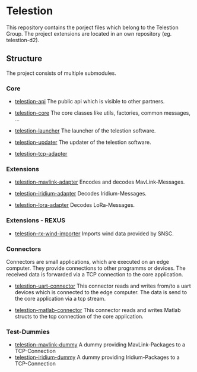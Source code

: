 # Telestion

This repository contains the porject files which belong to the Telestion Group.
The project extensions are located in an own repository (eg. telestion-d2).

## Structure

The project consists of multiple submodules.

### Core

* [telestion-api](https://github.com/TelestionGroup/telestion/issues/2) The public api which is visible to other partners.

* [telestion-core](https://github.com/TelestionGroup/telestion/issues/1) The core classes like utils, factories, common messages, ...

* [telestion-launcher](https://github.com/TelestionGroup/telestion/issues/3) The launcher of the telestion software.

* [telestion-updater](https://github.com/TelestionGroup/telestion/issues/4) The updater of the telestion software.
  
* [telestion-tcp-adapter](https://github.com/TelestionGroup/telestion/issues/5)

### Extensions

* [telestion-mavlink-adapter](https://github.com/TelestionGroup/telestion/issues/8) Encodes and decodes MavLink-Messages.

* [telestion-iridium-adapter](https://github.com/TelestionGroup/telestion/issues/9) Decodes Iridium-Messages.

* [telestion-lora-adapter]() Decodes LoRa-Messages.

### Extensions - REXUS

* [telestion-rx-wind-importer](https://github.com/TelestionGroup/telestion/issues/12) Imports wind data provided by SNSC.


### Connectors

Connectors are small applications, which are executed on an edge computer. They provide connections to other programms or devices.
The received data is forwarded via a TCP connection to the core application.

* [telestion-uart-connector](https://github.com/TelestionGroup/telestion/issues/6) This connector reads and writes from/to a uart devices which is connected to the edge computer. The data is send to the core application via a tcp stream.

* [telestion-matlab-connector](https://github.com/TelestionGroup/telestion/issues/7) This connector reads and writes Matlab structs to the tcp connection of the core application.

### Test-Dummies

* [telestion-mavlink-dummy](https://github.com/TelestionGroup/telestion/issues/10) A dummy providing MavLink-Packages to a TCP-Connection
* [telestion-iridium-dummy](https://github.com/TelestionGroup/telestion/issues/11) A dummy providing Iridium-Packages to a TCP-Connection

